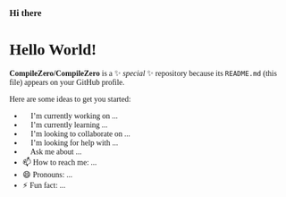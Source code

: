 ### Hi there 👋

<html>
<head>
  <link href="https://fonts.googleapis.com/css2?family=Rowdies:wght@300&display=swap" rel="stylesheet"/>
  <style>
    @import url('https://fonts.googleapis.com/css2?family=Rowdies:wght@300&display=swap');
    *{
      font-family: 'Rowdies', cursive;
    }
  </style>
</head>
<body>
  <h1>Hello World!</h1>
</body>
</html>

**CompileZero/CompileZero** is a ✨ _special_ ✨ repository because its `README.md` (this file) appears on your GitHub profile.

Here are some ideas to get you started:

- 🔭 I’m currently working on ...
- 🌱 I’m currently learning ...
- 👯 I’m looking to collaborate on ...
- 🤔 I’m looking for help with ...
- 💬 Ask me about ...
- 📫 How to reach me: ...
- 😄 Pronouns: ...
- ⚡ Fun fact: ...

